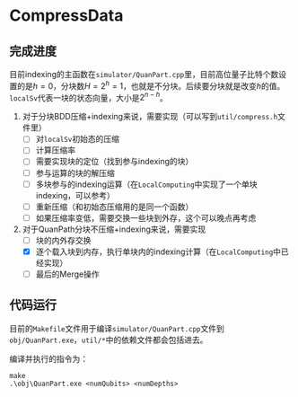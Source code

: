 # CompressData
## 完成进度

目前indexing的主函数在`simulator/QuanPart.cpp`里，目前高位量子比特个数设置的是$h=0$，分块数$H=2^h=1$，也就是不分块。后续要分块就是改变$h$的值。`localSv`代表一块的状态向量，大小是$2^{n-h}$​。

1. 对于分块BDD压缩+indexing来说，需要实现（可以写到`util/compress.h`文件里）
   - [ ] 对`localSv`初始态的压缩
   - [ ] 计算压缩率
   - [ ] 需要实现块的定位（找到参与indexing的块）
   - [ ] 参与运算的块的解压缩
   - [ ] 多块参与的indexing运算（在`LocalComputing`中实现了一个单块indexing，可以参考）
   - [ ] 重新压缩（和初始态压缩用的是同一个函数）
   - [ ] 如果压缩率变低，需要交换一些块到外存，这个可以晚点再考虑
2. 对于QuanPath分块不压缩+indexing来说，需要实现
   - [ ] 块的内外存交换
   - [x] 逐个载入块到内存，执行单块内的indexing计算（在`LocalComputing`中已经实现）
   - [ ] 最后的Merge操作

## 代码运行

目前的`Makefile`文件用于编译`simulator/QuanPart.cpp`文件到`obj/QuanPart.exe`，`util/*`中的依赖文件都会包括进去。

编译并执行的指令为：

```shell
make
.\obj\QuanPart.exe <numQubits> <numDepths>
```

